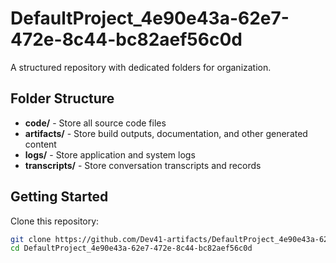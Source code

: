 # DefaultProject_4e90e43a-62e7-472e-8c44-bc82aef56c0d
A structured repository with dedicated folders for organization.

## Folder Structure

- **code/** - Store all source code files
- **artifacts/** - Store build outputs, documentation, and other generated content
- **logs/** - Store application and system logs
- **transcripts/** - Store conversation transcripts and records

## Getting Started

Clone this repository:
```bash
git clone https://github.com/Dev41-artifacts/DefaultProject_4e90e43a-62e7-472e-8c44-bc82aef56c0d
cd DefaultProject_4e90e43a-62e7-472e-8c44-bc82aef56c0d
```

